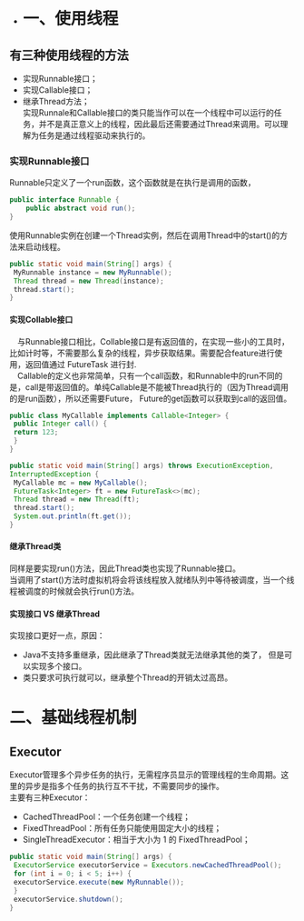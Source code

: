 * # 一、使用线程  
## 有三种使用线程的方法  
* 实现Runnable接口；
* 实现Callable接口；
* 继承Thread方法；  
实现Runnale和Callable接口的类只能当作可以在一个线程中可以运行的任务，并不是真正意义上的线程，因此最后还需要通过Thread来调用。可以理解为任务是通过线程驱动来执行的。
### 实现Runnable接口
Runnable只定义了一个run函数，这个函数就是在执行是调用的函数，  
```java
public interface Runnable {
    public abstract void run();
}
```  
使用Runnable实例在创建一个Thread实例，然后在调用Thread中的start()的方法来启动线程。  
```java
public static void main(String[] args) {
 MyRunnable instance = new MyRunnable();
 Thread thread = new Thread(instance);
 thread.start();
}
``` 
#### 实现Collable接口  
&emsp;与Runnable接口相比，Collable接口是有返回值的，在实现一些小的工具时，比如计时等，不需要那么复杂的线程，异步获取结果。需要配合feature进行使用，返回值通过 FutureTask 进⾏封.  
&emsp;Callable的定义也非常简单，只有一个call函数，和Runnable中的run不同的是，call是带返回值的。单纯Callable是不能被Thread执行的（因为Thread调用的是run函数），所以还需要Future， Future的get函数可以获取到call的返回值。
```java
public class MyCallable implements Callable<Integer> {
 public Integer call() {
 return 123;
 }
}
```
```java
public static void main(String[] args) throws ExecutionException,
InterruptedException {
 MyCallable mc = new MyCallable();
 FutureTask<Integer> ft = new FutureTask<>(mc);
 Thread thread = new Thread(ft);
 thread.start();
 System.out.println(ft.get());
}
```

#### 继承Thread类  
同样是要实现run()方法，因此Thread类也实现了Runnable接口。  
当调用了start()方法时虚拟机将会将该线程放入就绪队列中等待被调度，当一个线程被调度的时候就会执行run()方法。

#### 实现接口 VS 继承Thread
实现接口更好一点，原因：  
* Java不支持多重继承，因此继承了Thread类就无法继承其他的类了， 但是可以实现多个接口。
* 类只要求可执行就可以，继承整个Thread的开销太过高昂。  

# 二、基础线程机制  
## Executor
Executor管理多个异步任务的执行，无需程序员显示的管理线程的生命周期。这里的异步是指多个任务的执行互不干扰，不需要同步的操作。  
主要有三种Executor：  
* CachedThreadPool：⼀个任务创建⼀个线程；
* FixedThreadPool：所有任务只能使⽤固定⼤⼩的线程；
* SingleThreadExecutor：相当于⼤⼩为 1 的 FixedThreadPool；
```JAVA
public static void main(String[] args) {
 ExecutorService executorService = Executors.newCachedThreadPool();
 for (int i = 0; i < 5; i++) {
 executorService.execute(new MyRunnable());
 }
 executorService.shutdown();
}
```